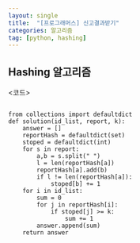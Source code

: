 ```yaml
---
layout: single
title:  "[프로그래머스] 신고결과받기"
categories: 알고리즘
tag: [python, hashing]
---
```


## Hashing 알고리즘


<코드>
<pre>
<code>
from collections import defaultdict
def solution(id_list, report, k):
    answer = []
    reportHash = defaultdict(set)
    stoped = defaultdict(int)
    for s in report:
        a,b = s.split(" ")
        l = len(reportHash[a])
        reportHash[a].add(b)
        if l != len(reportHash[a]):
            stoped[b] += 1
    for i in id_list:
        sum = 0
        for j in reportHash[i]:
            if stoped[j] >= k:
                sum += 1
        answer.append(sum)
    return answer
</code>
</pre>